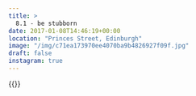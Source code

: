 ```yaml
---
title: >
  8.1 - be stubborn
date: 2017-01-08T14:46:19+00:00
location: "Princes Street, Edinburgh"
image: "/img/c71ea173970ee4070ba9b4826927f09f.jpg"
draft: false
instagram: true
---
```


{{<photo src="/img/c71ea173970ee4070ba9b4826927f09f.jpg">}}
